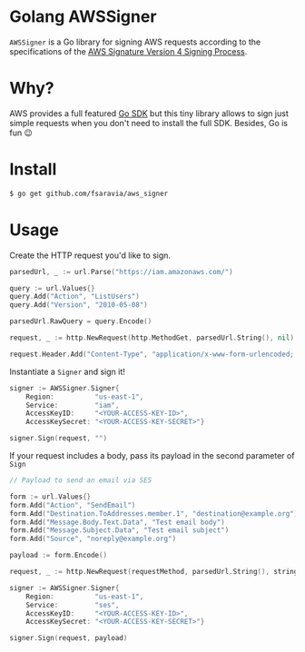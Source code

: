 # Golang AWSSigner

`AWSSigner` is a Go library for signing AWS requests according to the specifications of the [AWS Signature Version 4 Signing Process](http://docs.aws.amazon.com/general/latest/gr/signing_aws_api_requests.html).

# Why?

AWS provides a full featured [Go SDK](https://github.com/aws/aws-sdk-go) but this tiny library allows to sign just simple requests when you don't need to install the full SDK. Besides, Go is fun :wink:

# Install

```bash
$ go get github.com/fsaravia/aws_signer
```

# Usage

Create the HTTP request you'd like to sign.

```go
parsedUrl, _ := url.Parse("https://iam.amazonaws.com/")

query := url.Values{}
query.Add("Action", "ListUsers")
query.Add("Version", "2010-05-08")

parsedUrl.RawQuery = query.Encode()

request, _ := http.NewRequest(http.MethodGet, parsedUrl.String(), nil)

request.Header.Add("Content-Type", "application/x-www-form-urlencoded; charset=utf-8")
```

Instantiate a `Signer` and sign it!

```go
signer := AWSSigner.Signer{
	Region:          "us-east-1",
	Service:         "iam",
	AccessKeyID:     "<YOUR-ACCESS-KEY-ID>",
	AccessKeySecret: "<YOUR-ACCESS-KEY-SECRET>"}

signer.Sign(request, "")
```

If your request includes a body, pass its payload in the second parameter of `Sign`

```go
// Payload to send an email via SES

form := url.Values{}
form.Add("Action", "SendEmail")
form.Add("Destination.ToAddresses.member.1", "destination@example.org")
form.Add("Message.Body.Text.Data", "Test email body")
form.Add("Message.Subject.Data", "Test email subject")
form.Add("Source", "noreply@example.org")

payload := form.Encode()

request, _ := http.NewRequest(requestMethod, parsedUrl.String(), strings.NewReader(payload))

signer := AWSSigner.Signer{
	Region:          "us-east-1",
	Service:         "ses",
	AccessKeyID:     "<YOUR-ACCESS-KEY-ID>",
	AccessKeySecret: "<YOUR-ACCESS-KEY-SECRET>"}

signer.Sign(request, payload)
```
